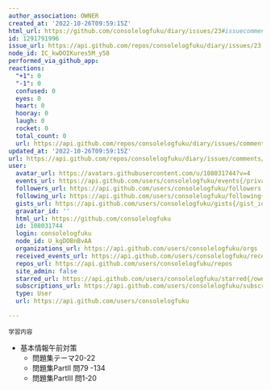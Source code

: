 ```yaml
---
author_association: OWNER
created_at: '2022-10-26T09:59:15Z'
html_url: https://github.com/consolelogfuku/diary/issues/23#issuecomment-1291791996
id: 1291791996
issue_url: https://api.github.com/repos/consolelogfuku/diary/issues/23
node_id: IC_kwDOIKures5M_y58
performed_via_github_app: 
reactions:
  "+1": 0
  "-1": 0
  confused: 0
  eyes: 0
  heart: 0
  hooray: 0
  laugh: 0
  rocket: 0
  total_count: 0
  url: https://api.github.com/repos/consolelogfuku/diary/issues/comments/1291791996/reactions
updated_at: '2022-10-26T09:59:15Z'
url: https://api.github.com/repos/consolelogfuku/diary/issues/comments/1291791996
user:
  avatar_url: https://avatars.githubusercontent.com/u/108031744?v=4
  events_url: https://api.github.com/users/consolelogfuku/events{/privacy}
  followers_url: https://api.github.com/users/consolelogfuku/followers
  following_url: https://api.github.com/users/consolelogfuku/following{/other_user}
  gists_url: https://api.github.com/users/consolelogfuku/gists{/gist_id}
  gravatar_id: ''
  html_url: https://github.com/consolelogfuku
  id: 108031744
  login: consolelogfuku
  node_id: U_kgDOBnBvAA
  organizations_url: https://api.github.com/users/consolelogfuku/orgs
  received_events_url: https://api.github.com/users/consolelogfuku/received_events
  repos_url: https://api.github.com/users/consolelogfuku/repos
  site_admin: false
  starred_url: https://api.github.com/users/consolelogfuku/starred{/owner}{/repo}
  subscriptions_url: https://api.github.com/users/consolelogfuku/subscriptions
  type: User
  url: https://api.github.com/users/consolelogfuku

---
```

`学習内容`
- 基本情報午前対策
  - 問題集テーマ20-22
  - 問題集PartⅡ 問79 -134 
  - 問題集PartⅢ 問1-20